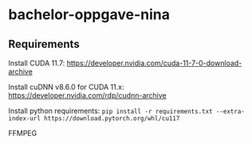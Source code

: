 # bachelor-oppgave-nina

## Requirements
Install CUDA 11.7:
https://developer.nvidia.com/cuda-11-7-0-download-archive

Install cuDNN v8.6.0 for CUDA 11.x:
https://developer.nvidia.com/rdp/cudnn-archive

Install python requirements:
`pip install -r requirements.txt --extra-index-url https://download.pytorch.org/whl/cu117`

FFMPEG